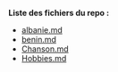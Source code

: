 **Liste des fichiers du repo :**


* [albanie.md](https://github.com/sebastienfuzeau/FUZEAU-Notation/blob/master/albanie.md)
* [benin.md](https://github.com/sebastienfuzeau/FUZEAU-Notation/blob/master/benin.md)
* [Chanson.md](https://github.com/sebastienfuzeau/FUZEAU-Notation/blob/master/Chanson.md)
* [Hobbies.md](https://github.com/sebastienfuzeau/FUZEAU-Notation/blob/master/Hobbies.md)


